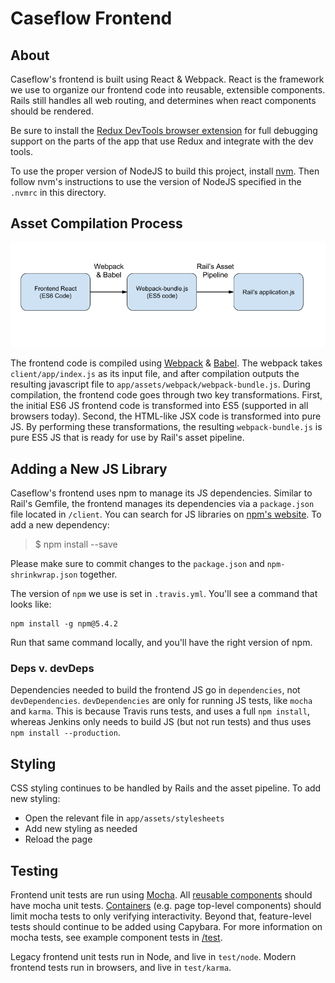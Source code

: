 # Caseflow Frontend

## About

Caseflow's frontend is built using React & Webpack. React is the framework we use to organize our frontend code into reusable, extensible components. Rails still handles all web routing, and determines when react components should be rendered.

Be sure to install the [Redux DevTools browser extension](https://chrome.google.com/webstore/detail/redux-devtools/lmhkpmbekcpmknklioeibfkpmmfibljd?hl=en) for full debugging support on the parts of the app that use Redux and integrate with the dev tools.

To use the proper version of NodeJS to build this project, install [nvm](https://github.com/creationix/nvm). Then follow nvm's instructions to use the version of NodeJS specified in the `.nvmrc` in this directory.

## Asset Compilation Process

![Screenshot of Asset Compile](./asset-compile-diagram.png "Asset Compile Diagram")

The frontend code is compiled using [Webpack](https://webpack.github.io/) & [Babel](https://babeljs.io/). The webpack takes `client/app/index.js` as its input file, and after compilation outputs the resulting javascript file to `app/assets/webpack/webpack-bundle.js`. During compilation, the frontend code goes through two key transformations. First, the initial ES6 JS frontend code is transformed into ES5 (supported in all browsers today). Second, the HTML-like JSX code is transformed into pure JS. By performing these transformations, the resulting `webpack-bundle.js` is pure ES5 JS that is ready for use by Rail's asset pipeline.

## Adding a New JS Library

Caseflow's frontend uses npm to manage its JS dependencies. Similar to Rail's Gemfile, the frontend manages its dependencies via a `package.json` file located in `/client`. You can search for JS libraries on [npm's website](https://www.npmjs.com/). To add a new dependency:

> $ npm install <new-library> --save

Please make sure to commit changes to the `package.json` and `npm-shrinkwrap.json` together.

The version of `npm` we use is set in `.travis.yml`. You'll see a command that looks like:

```
npm install -g npm@5.4.2
```

Run that same command locally, and you'll have the right version of npm.

### Deps v. devDeps
Dependencies needed to build the frontend JS go in `dependencies`, not `devDependencies`. `devDependencies` are only for running JS tests, like `mocha` and `karma`. This is because Travis runs tests, and uses a full `npm install`, whereas Jenkins only needs to build JS (but not run tests) and thus uses `npm install --production`. 

## Styling

CSS styling continues to be handled by Rails and the asset pipeline. To add new styling:

- Open the relevant file in `app/assets/stylesheets`
- Add new styling as needed
- Reload the page

## Testing

Frontend unit tests are run using [Mocha](https://mochajs.org/). All [reusable components](components) should have mocha unit tests. [Containers](containers) (e.g. page top-level components) should limit mocha tests to only verifying interactivity. Beyond that, feature-level tests should continue to be added using Capybara. For more information on mocha tests, see example component tests in [/test](test).

Legacy frontend unit tests run in Node, and live in `test/node`. Modern frontend tests run in browsers, and live in `test/karma`. 
